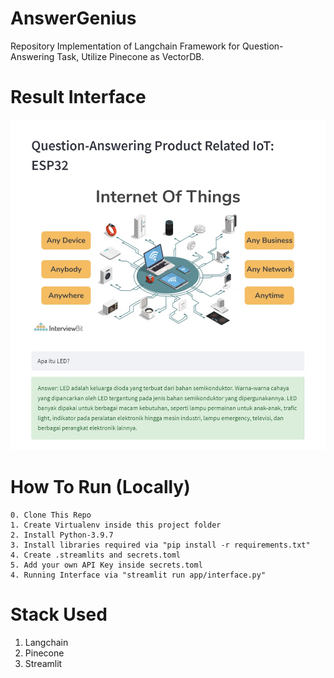 # AnswerGenius
Repository Implementation of Langchain Framework for Question-Answering Task, Utilize Pinecone as VectorDB.

# Result Interface
![](static/WhatsApp%20Image%202023-05-13%20at%2017.16.09.jpeg)

# How To Run (Locally)
```
0. Clone This Repo
1. Create Virtualenv inside this project folder
2. Install Python-3.9.7
3. Install libraries required via "pip install -r requirements.txt"
4. Create .streamlits and secrets.toml
5. Add your own API Key inside secrets.toml
4. Running Interface via "streamlit run app/interface.py"
```

# Stack Used
1. Langchain
2. Pinecone
3. Streamlit